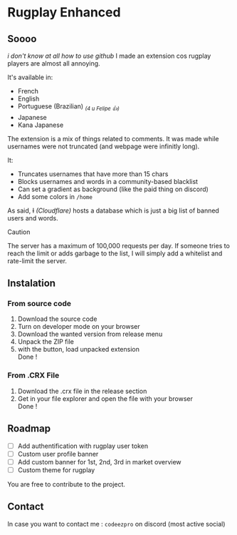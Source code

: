 # Rugplay Enhanced

## Soooo  
*i don't know at all how to use github*
I made an extension cos rugplay players are almost all annoying.  

It's available in:  
- French  
- English  
- Portuguese (Brazilian) <sub>*(4 u Felipe 👍)*</sub>
- Japanese  
- Kana Japanese  

The extension is a mix of things related to comments. It was made while usernames were not truncated (and webpage were infinitly long).  

It:  
- Truncates usernames that have more than 15 chars  
- Blocks usernames and words in a community-based blacklist  
- Can set a gradient as background (like the paid thing on discord)
- Add some colors in `/home`

As said, ~~I~~ *(Cloudflare)* hosts a database which is just a big list of banned users and words.  

> [!CAUTION]
> The server has a maximum of 100,000 requests per day. If someone tries to reach the limit or adds garbage to the list, I will simply add a whitelist and rate-limit the server.

## Instalation
### From source code
1. Download the source code
2. Turn on developer mode on your browser
3. Download the wanted version from release menu
4. Unpack the ZIP file
5. with the button, load unpacked extension  
Done !

### From .CRX File
1. Download the .crx file in the release section
2. Get in your file explorer and open the file with your browser  
Done !


## Roadmap
- [ ] Add authentification with rugplay user token
- [ ] Custom user profile banner
- [ ] Add custom banner for 1st, 2nd, 3rd in market overview
- [ ] Custom theme for rugplay

You are free to contribute to the project.
## Contact 
In case you want to contact me : `codeezpro` on discord (most active social)

